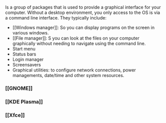 Is a group of packages that is used to provide a graphical interface for your computer. Without a desktop environment, you only access to the OS is via a command line interface.
They typically include:
- [[Windows manager]]: So you can display programs on the screen in various windows.
- [[File manager]]: S you can look at the files on your computer graphically without needing to navigate using the command line.
- Start menu
- Status bars
- Login manager
- Screensavers
- Graphical utilities: to configure network connections, power managements, date/time and other system resources.

### [[GNOME]]
### [[KDE Plasma]]
### [[Xfce]]